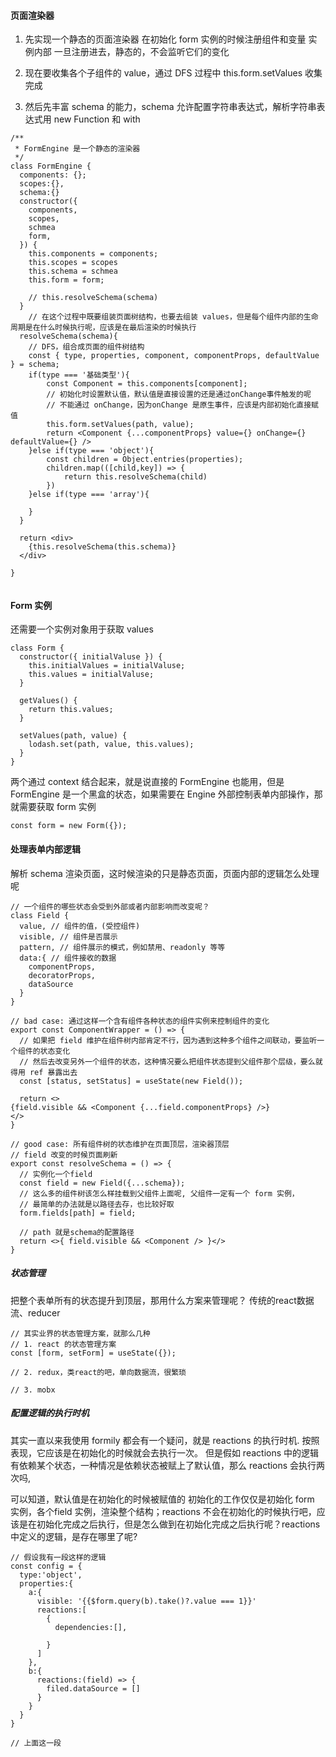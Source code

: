 #### 页面渲染器

1. 先实现一个静态的页面渲染器
   在初始化 form 实例的时候注册组件和变量
   实例内部 一旦注册进去，静态的，不会监听它们的变化
2. 现在要收集各个子组件的 value，通过 DFS 过程中 this.form.setValues 收集完成

3. 然后先丰富 schema 的能力，schema 允许配置字符串表达式，解析字符串表达式用 new Function 和 with

```tsx
/**
 * FormEngine 是一个静态的渲染器
 */
class FormEngine {
  components: {};
  scopes:{},
  schema:{}
  constructor({
    components,
    scopes,
    schmea
    form,
  }) {
    this.components = components;
    this.scopes = scopes
    this.schema = schmea
    this.form = form;

    // this.resolveSchema(schema)
  }
    // 在这个过程中既要组装页面树结构，也要去组装 values，但是每个组件内部的生命周期是在什么时候执行呢，应该是在最后渲染的时候执行
  resolveSchema(schema){
    // DFS，组合成页面的组件树结构
    const { type, properties, component, componentProps, defaultValue } = schema;
    if(type === '基础类型'){
        const Component = this.components[component];
        // 初始化时设置默认值，默认值是直接设置的还是通过onChange事件触发的呢
        // 不能通过 onChange，因为onChange 是原生事件，应该是内部初始化直接赋值
        this.form.setValues(path, value);
        return <Component {...componentProps} value={} onChange={} defaultValue={} />
    }else if(type === 'object'){
        const children = Object.entries(properties);
        children.map(([child,key]) => {
            return this.resolveSchema(child)
        })
    }else if(type === 'array'){

    }
  }

  return <div>
    {this.resolveSchema(this.schema)}
  </div>

}


```

#### Form 实例

还需要一个实例对象用于获取 values

```tsx
class Form {
  constructor({ initialValuse }) {
    this.initialValues = initialValuse;
    this.values = initialValuse;
  }

  getValues() {
    return this.values;
  }

  setValues(path, value) {
    lodash.set(path, value, this.values);
  }
}
```

两个通过 context 结合起来，就是说直接的 FormEngine 也能用，但是 FormEngine 是一个黑盒的状态，如果需要在 Engine 外部控制表单内部操作，那就需要获取 form 实例

```tsx
const form = new Form({});
```

#### 处理表单内部逻辑
解析 schema 渲染页面，这时候渲染的只是静态页面，页面内部的逻辑怎么处理呢
```tsx
// 一个组件的哪些状态会受到外部或者内部影响而改变呢？
class Field {
  value, // 组件的值，(受控组件)
  visible, // 组件是否展示
  pattern, // 组件展示的模式，例如禁用、readonly 等等
  data:{ // 组件接收的数据
    componentProps,
    decoratorProps,
    dataSource
  }
}

// bad case: 通过这样一个含有组件各种状态的组件实例来控制组件的变化
export const ComponentWrapper = () => {
  // 如果把 field 维护在组件树内部肯定不行，因为遇到这种多个组件之间联动，要监听一个组件的状态变化
  // 然后去改变另外一个组件的状态，这种情况要么把组件状态提到父组件那个层级，要么就得用 ref 暴露出去
  const [status, setStatus] = useState(new Field());

  return <>
{field.visible && <Component {...field.componentProps} />}
</>
}

// good case: 所有组件树的状态维护在页面顶层，渲染器顶层
// field 改变的时候页面刷新
export const resolveSchema = () => {
  // 实例化一个field
  const field = new Field({...schema});
  // 这么多的组件树该怎么样挂载到父组件上面呢, 父组件一定有一个 form 实例，
  // 最简单的办法就是以路径去存，也比较好取
  form.fields[path] = field;

  // path 就是schema的配置路径
  return <>{ field.visible && <Component /> }</>
}

```

##### 状态管理
把整个表单所有的状态提升到顶层，那用什么方案来管理呢？
传统的react数据流、reducer
```tsx
// 其实业界的状态管理方案，就那么几种
// 1. react 的状态管理方案
const [form, setForm] = useState({});

// 2. redux，类react的吧，单向数据流，很繁琐

// 3. mobx

```

##### 配置逻辑的执行时机
其实一直以来我使用 formily 都会有一个疑问，就是 reactions 的执行时机.
按照表现，它应该是在初始化的时候就会去执行一次。
但是假如 reactions 中的逻辑有依赖某个状态，一种情况是依赖状态被赋上了默认值，那么 reactions 会执行两次吗,

可以知道，默认值是在初始化的时候被赋值的
初始化的工作仅仅是初始化 form 实例，各个field 实例，渲染整个结构；reactions 不会在初始化的时候执行吧，应该是在初始化完成之后执行，但是怎么做到在初始化完成之后执行呢？reactions 中定义的逻辑，是存在哪里了呢?

```tsx
// 假设我有一段这样的逻辑
const config = {
  type:'object',
  properties:{
    a:{
      visible: '{{$form.query(b).take()?.value === 1}}'
      reactions:[
        {
          dependencies:[],

        }
      ]
    },
    b:{
      reactions:(field) => {
        filed.dataSource = []
      }
    }
  }
}

// 上面这一段

```


